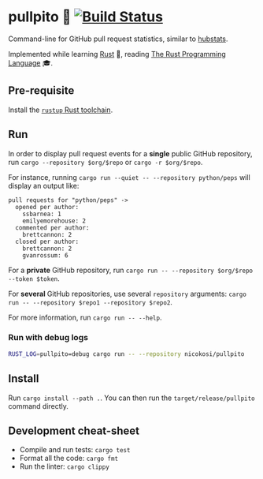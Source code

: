 # pullpito 🐙 [![Build Status](https://github.com/nicokosi/pullpito/actions/workflows/ci.yml/badge.svg)](https://github.com/nicokosi/pullpito/actions/workflows/ci.yml)

Command-line for GitHub pull request statistics, similar to [hubstats](https://github.com/nicokosi/hubstats).

Implemented while learning [Rust](https://www.rust-lang.org/) 🦀, reading [The Rust Programming Language](https://doc.rust-lang.org/stable/book/second-edition/) 🎓.

## Pre-requisite

Install the [`rustup` Rust toolchain](https://rustup.rs/).

## Run

In order to display pull request events for a **single** public GitHub repository, run `cargo --repository $org/$repo` or `cargo -r $org/$repo`.

For instance, running `cargo run --quiet -- --repository python/peps` will display an output like:

```text
pull requests for "python/peps" ->
  opened per author:
    ssbarnea: 1
    emilyemorehouse: 2
  commented per author:
    brettcannon: 2
  closed per author:
    brettcannon: 2
    gvanrossum: 6
 ```

For a **private** GitHub repository, run `cargo run -- --repository $org/$repo --token $token`.

For **several** GitHub repositories, use several `repository` arguments: `cargo run -- --repository $repo1 --repository $repo2`.

For more information, run `cargo run -- --help`.

### Run with debug logs

```sh
RUST_LOG=pullpito=debug cargo run -- --repository nicokosi/pullpito
```

## Install

Run `cargo install --path .`. You can then run the `target/release/pullpito` command directly.

## Development cheat-sheet

- Compile and run tests: `cargo test`
- Format all the code: `cargo fmt`
- Run the linter: `cargo clippy`
